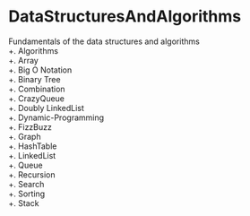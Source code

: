# DataStructuresAndAlgorithms
Fundamentals of the data structures and algorithms<br/>
+. Algorithms <br/>
+. Array<br/>
+. Big O Notation<br/>
+. Binary Tree<br/>
+. Combination <br/>
+. CrazyQueue <br/>
+. Doubly LinkedList<br/>
+. Dynamic-Programming<br/>
+. FizzBuzz<br/>
+. Graph <br/>
+. HashTable<br/>
+. LinkedList<br/>
+. Queue <br/>
+. Recursion <br/>
+. Search <br/>
+. Sorting <br/>
+. Stack <br/>

